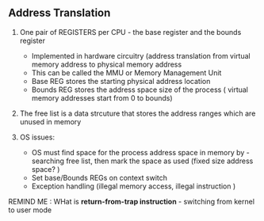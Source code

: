 ## Address Translation

1. One pair of REGISTERS per CPU - the base register and the bounds register
   - Implemented in hardware circuitry (address translation from virtual memory address to physical memory address
   - This can be called the MMU or Memory Management Unit
   - Base REG stores the starting physical address location
   - Bounds REG stores the address space size of the process ( virtual memory addresses start from 0 to bounds)

2. The free list is a data strcuture that stores the address ranges which are unused in memory

3. OS issues:
   - OS must find space for the process address space in memory by - searching free list, then mark the space as used (fixed size address space? )
   - Set base/Bounds REGs on context switch
   - Exception handling (illegal memory access, illegal instruction )
  
REMIND ME : WHat is **return-from-trap instruction** - switching from kernel to user mode
